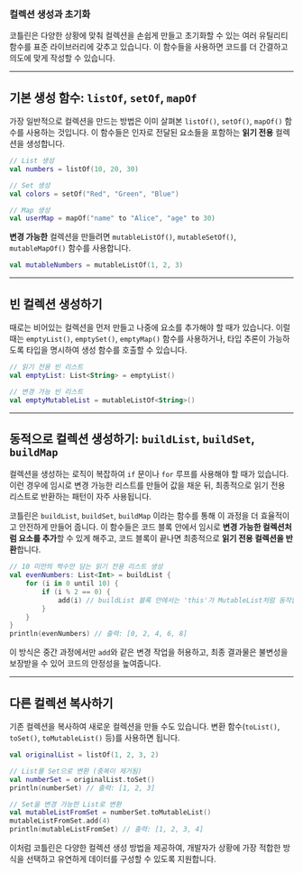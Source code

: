 ### 컬렉션 생성과 초기화

코틀린은 다양한 상황에 맞춰 컬렉션을 손쉽게 만들고 초기화할 수 있는 여러 유틸리티 함수를 표준 라이브러리에 갖추고 있습니다. 이 함수들을 사용하면 코드를 더 간결하고 의도에 맞게 작성할 수 있습니다.

-----

## 기본 생성 함수: `listOf`, `setOf`, `mapOf`

가장 일반적으로 컬렉션을 만드는 방법은 이미 살펴본 `listOf()`, `setOf()`, `mapOf()` 함수를 사용하는 것입니다. 이 함수들은 인자로 전달된 요소들을 포함하는 **읽기 전용** 컬렉션을 생성합니다.

```kotlin
// List 생성
val numbers = listOf(10, 20, 30)

// Set 생성
val colors = setOf("Red", "Green", "Blue")

// Map 생성
val userMap = mapOf("name" to "Alice", "age" to 30)
```

**변경 가능한** 컬렉션을 만들려면 `mutableListOf()`, `mutableSetOf()`, `mutableMapOf()` 함수를 사용합니다.

```kotlin
val mutableNumbers = mutableListOf(1, 2, 3)
```

-----

## 빈 컬렉션 생성하기

때로는 비어있는 컬렉션을 먼저 만들고 나중에 요소를 추가해야 할 때가 있습니다. 이럴 때는 `emptyList()`, `emptySet()`, `emptyMap()` 함수를 사용하거나, 타입 추론이 가능하도록 타입을 명시하여 생성 함수를 호출할 수 있습니다.

```kotlin
// 읽기 전용 빈 리스트
val emptyList: List<String> = emptyList()

// 변경 가능 빈 리스트
val emptyMutableList = mutableListOf<String>()
```

-----

## 동적으로 컬렉션 생성하기: `buildList`, `buildSet`, `buildMap`

컬렉션을 생성하는 로직이 복잡하여 `if` 문이나 `for` 루프를 사용해야 할 때가 있습니다. 이런 경우에 임시로 변경 가능한 리스트를 만들어 값을 채운 뒤, 최종적으로 읽기 전용 리스트로 반환하는 패턴이 자주 사용됩니다.

코틀린은 `buildList`, `buildSet`, `buildMap` 이라는 함수를 통해 이 과정을 더 효율적이고 안전하게 만들어 줍니다. 이 함수들은 코드 블록 안에서 임시로 **변경 가능한 컬렉션처럼 요소를 추가**할 수 있게 해주고, 코드 블록이 끝나면 최종적으로 **읽기 전용 컬렉션을 반환**합니다.

```kotlin
// 10 미만의 짝수만 담는 읽기 전용 리스트 생성
val evenNumbers: List<Int> = buildList {
    for (i in 0 until 10) {
        if (i % 2 == 0) {
            add(i) // buildList 블록 안에서는 'this'가 MutableList처럼 동작합니다.
        }
    }
}
println(evenNumbers) // 출력: [0, 2, 4, 6, 8]
```

이 방식은 중간 과정에서만 `add`와 같은 변경 작업을 허용하고, 최종 결과물은 불변성을 보장받을 수 있어 코드의 안정성을 높여줍니다.

-----

## 다른 컬렉션 복사하기

기존 컬렉션을 복사하여 새로운 컬렉션을 만들 수도 있습니다. 변환 함수(`toList()`, `toSet()`, `toMutableList()` 등)를 사용하면 됩니다.

```kotlin
val originalList = listOf(1, 2, 3, 2)

// List를 Set으로 변환 (중복이 제거됨)
val numberSet = originalList.toSet()
println(numberSet) // 출력: [1, 2, 3]

// Set을 변경 가능한 List로 변환
val mutableListFromSet = numberSet.toMutableList()
mutableListFromSet.add(4)
println(mutableListFromSet) // 출력: [1, 2, 3, 4]
```

이처럼 코틀린은 다양한 컬렉션 생성 방법을 제공하여, 개발자가 상황에 가장 적합한 방식을 선택하고 유연하게 데이터를 구성할 수 있도록 지원합니다.